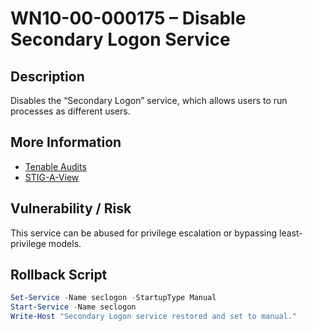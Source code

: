 # WN10-00-000175 – Disable Secondary Logon Service

## Description
Disables the “Secondary Logon” service, which allows users to run processes as different users.

## More Information
- [Tenable Audits](https://www.tenable.com/audits/items/DISA_STIG_Microsoft_Windows_10_v3r4.audit:f8a47cc3e7b6bcc41331613a5ba76468)
- [STIG-A-View](https://stigaview.com/products/win10/v3r4/WN10-00-000175/)

## Vulnerability / Risk
This service can be abused for privilege escalation or bypassing least-privilege models.

## Rollback Script

```powershell
Set-Service -Name seclogon -StartupType Manual
Start-Service -Name seclogon
Write-Host "Secondary Logon service restored and set to manual."
```
